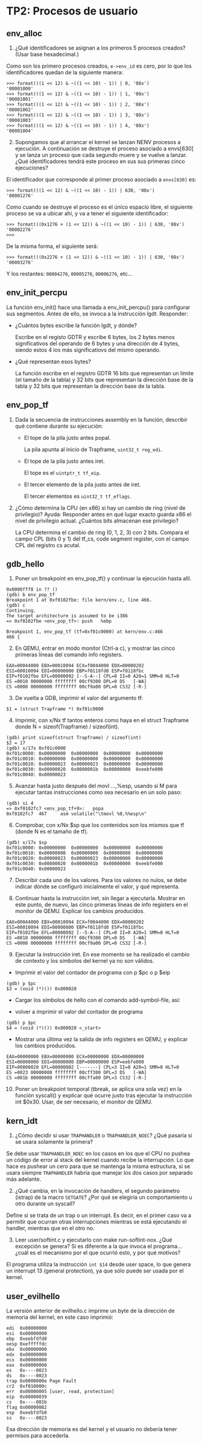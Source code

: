 
TP2: Procesos de usuario
========================

env_alloc
---------

1. ¿Qué identificadores se asignan a los primeros 5 procesos creados? (Usar base hexadecimal.)

Como son los primero procesos creados, `e->env_id` es cero, por lo que los identificadores quedan de la siguiente manera:
```
>>> format(((1 << 12) & ~((1 << 10) - 1)) | 0, '08x')
'00001000'
>>> format(((1 << 12) & ~((1 << 10) - 1)) | 1, '08x')
'00001001'
>>> format(((1 << 12) & ~((1 << 10) - 1)) | 2, '08x')
'00001002'
>>> format(((1 << 12) & ~((1 << 10) - 1)) | 3, '08x')
'00001003'
>>> format(((1 << 12) & ~((1 << 10) - 1)) | 4, '08x')
'00001004'
```

2. Supongamos que al arrancar el kernel se lanzan NENV procesos a ejecución. A continuación se destruye el proceso asociado a envs[630] y se lanza un proceso que cada segundo muere y se vuelve a lanzar. ¿Qué identificadores tendrá este proceso en sus sus primeras cinco ejecuciones?

El identificador que corresponde al primer proceso asociado a `envs[630]` es:
```
>>> format(((1 << 12) & ~((1 << 10) - 1)) | 630, '08x')
'00001276'
```
Como cuando se destruye el proceso es el único espacio libre, el siguiente proceso se va a ubicar ahí, y va a tener el siguiente identificador:
```
>>> format(((0x1276 + (1 << 12)) & ~((1 << 10) - 1)) | 630, '08x')
'00002276'
>>>
```
De la misma forma, el siguiente será:
```
>>> format(((0x2276 + (1 << 12)) & ~((1 << 10) - 1)) | 630, '08x')
'00003276'
```
Y los restantes: `00004276`, `00005276`, `00006276`, etc...

env_init_percpu
---------------

La función env_init() hace una llamada a env_init_percpu() para configurar sus segmentos. Antes de ello, se invoca a la instrucción lgdt. Responder:

* ¿Cuántos bytes escribe la función lgdt, y dónde?

	Escribe en el registo GDTR y escribe 6 bytes, los 2 bytes menos significativos del operando de 6 bytes y una dirección de 4 bytes, siendo estos 4 los más significatiovs del mismo operando.

* ¿Qué representan esos bytes?

    La función escribe en el registro GDTR 16 bits que representan un límite (el tamaño de la tabla) y 32 bits que representan la dirección base de la tabla y 32 bits que representan la dirección base de la tabla.

env_pop_tf
----------

1. Dada la secuencia de instrucciones assembly en la función, describir qué contiene durante su ejecución:

	* El tope de la pila justo antes popal.

		La pila apunta al inicio de Trapframe, `uint32_t reg_edi`.

	* El tope de la pila justo antes iret.

		El tope es el `uintptr_t tf_eip`.

	* El tercer elemento de la pila justo antes de iret.

		El tercer elementos es `uint32_t tf_eflags`.

2. ¿Cómo determina la CPU (en x86) si hay un cambio de ring (nivel de privilegio)? Ayuda: Responder antes en qué lugar exacto guarda x86 el nivel de privilegio actual. ¿Cuántos bits almacenan ese privilegio?

	La CPU determina el cambio de ring (0, 1, 2, 3) con 2 bits. Compara el campo CPL (bits 0 y 1) del tf_cs, code segment register, con el campo CPL del registro cs acutal.

gdb_hello
---------


1. Poner un breakpoint en env_pop_tf() y continuar la ejecución hasta allí.

```
0x0000fff0 in ?? ()
(gdb) b env_pop_tf
Breakpoint 1 at 0xf0102fbe: file kern/env.c, line 466.
(gdb) c
Continuing.
The target architecture is assumed to be i386
=> 0xf0102fbe <env_pop_tf>:	push   %ebp

Breakpoint 1, env_pop_tf (tf=0xf01c0000) at kern/env.c:466
466	{
```

2. En QEMU, entrar en modo monitor (Ctrl-a c), y mostrar las cinco primeras líneas del comando info registers.

```
EAX=00044000 EBX=00010094 ECX=f0044000 EDX=00000202
ESI=00010094 EDI=00000000 EBP=f0118fd8 ESP=f0118fbc
EIP=f0102fbe EFL=00000092 [--S-A--] CPL=0 II=0 A20=1 SMM=0 HLT=0
ES =0010 00000000 ffffffff 00cf9300 DPL=0 DS   [-WA]
CS =0008 00000000 ffffffff 00cf9a00 DPL=0 CS32 [-R-]
```

3. De vuelta a GDB, imprimir el valor del argumento tf:

```
$1 = (struct Trapframe *) 0xf01c0000
```

4. Imprimir, con x/Nx tf tantos enteros como haya en el struct Trapframe donde N = sizeof(Trapframe) / sizeof(int).

```
(gdb) print sizeof(struct Trapframe) / sizeof(int)
$2 = 17
(gdb) x/17x 0xf01c0000
0xf01c0000:	0x00000000	0x00000000	0x00000000	0x00000000
0xf01c0010:	0x00000000	0x00000000	0x00000000	0x00000000
0xf01c0020:	0x00000023	0x00000023	0x00000000	0x00000000
0xf01c0030:	0x00800020	0x0000001b	0x00000000	0xeebfe000
0xf01c0040:	0x00000023
```

5. Avanzar hasta justo después del movl ...,%esp, usando si M para ejecutar tantas instrucciones como sea necesario en un solo paso:

```
(gdb) si 4
=> 0xf0102fc7 <env_pop_tf+9>:	popa   
0xf0102fc7	467		asm volatile("\tmovl %0,%%esp\n"
```

6. Comprobar, con x/Nx $sp que los contenidos son los mismos que tf (donde N es el tamaño de tf).

```
(gdb) x/17x $sp
0xf01c0000:	0x00000000	0x00000000	0x00000000	0x00000000
0xf01c0010:	0x00000000	0x00000000	0x00000000	0x00000000
0xf01c0020:	0x00000023	0x00000023	0x00000000	0x00000000
0xf01c0030:	0x00800020	0x0000001b	0x00000000	0xeebfe000
0xf01c0040:	0x00000023
```

7. Describir cada uno de los valores. Para los valores no nulos, se debe indicar dónde se configuró inicialmente el valor, y qué representa.

8. Continuar hasta la instrucción iret, sin llegar a ejecutarla. Mostrar en este punto, de nuevo, las cinco primeras líneas de info registers en el monitor de QEMU. Explicar los cambios producidos.

```
EAX=00044000 EBX=00010094 ECX=f0044000 EDX=00000202
ESI=00010094 EDI=00000000 EBP=f0118fd8 ESP=f0118fbc
EIP=f0102fbe EFL=00000092 [--S-A--] CPL=0 II=0 A20=1 SMM=0 HLT=0
ES =0010 00000000 ffffffff 00cf9300 DPL=0 DS   [-WA]
CS =0008 00000000 ffffffff 00cf9a00 DPL=0 CS32 [-R-]
```

9. Ejecutar la instrucción iret. En ese momento se ha realizado el cambio de contexto y los símbolos del kernel ya no son válidos.

* Imprimir el valor del contador de programa con p $pc o p $eip

```
(gdb) p $pc
$3 = (void (*)()) 0x800020
```

* Cargar los símbolos de hello con el comando add-symbol-file, así:

* volver a imprimir el valor del contador de programa

```
(gdb) p $pc
$4 = (void (*)()) 0x800020 <_start>
```

* Mostrar una última vez la salida de info registers en QEMU, y explicar los cambios producidos.

```
EAX=00000000 EBX=00000000 ECX=00000000 EDX=00000000
ESI=00000000 EDI=00000000 EBP=00000000 ESP=eebfe000
EIP=00800020 EFL=00000002 [-------] CPL=3 II=0 A20=1 SMM=0 HLT=0
ES =0023 00000000 ffffffff 00cff300 DPL=3 DS   [-WA]
CS =001b 00000000 ffffffff 00cffa00 DPL=3 CS32 [-R-]
```

10. Poner un breakpoint temporal (tbreak, se aplica una sola vez) en la función syscall() y explicar qué ocurre justo tras ejecutar la instrucción int $0x30. Usar, de ser necesario, el monitor de QEMU.

kern_idt
--------

1. ¿Cómo decidir si usar `TRAPHANDLER` o `TRAPHANDLER_NOEC`? ¿Qué pasaría si se usara solamente la primera?

Se debe usar `TRAPHANDLER_NOEC` en los casos en los que el CPU no pushea un código de error al stack del kernel cuando recibe la interrupción.
Lo que hace es pushear un cero para que se mantenga la misma estructura, si se usara siempre `TRAPHANDLER` habría que manejar los dos casos por separado más adelante.

2. ¿Qué cambia, en la invocación de handlers, el segundo parámetro (istrap) de la macro `SETGATE`? ¿Por qué se elegiría un comportamiento u otro durante un syscall?

Define si se trata de un trap o un interrupt. Es decir, en el primer caso va a permitir que ocurran otras interrupciones mientras se está ejecutando el handler, mientras que en el otro no.

3. Leer user/softint.c y ejecutarlo con make run-softint-nox. ¿Qué excepción se genera? Si es diferente a la que invoca el programa… ¿cuál es el mecanismo por el que ocurrió esto, y por qué motivos?

El programa utiliza la instrucción `int $14` desde user space, lo que genera un interrupt 13 (general protection), ya que sólo puede ser usada por el kernel.

user_evilhello
---------

La versión anterior de evilhello.c imprime un byte de la dirección de memoria del kernel, en este caso imprimió:

```
edi  0x00000000
esi  0x00000000
ebp  0xeebfdfd0
oesp 0xefffffdc
ebx  0x00000000
edx  0x00000000
ecx  0x00000000
eax  0x00000000
es   0x----0023
ds   0x----0023
trap 0x0000000e Page Fault
cr2  0xf010000c
err  0x00000005 [user, read, protection]
eip  0x00800039
cs   0x----001b
flag 0x00000082
esp  0xeebfdfb0
ss   0x----0023
```

Esa dirección de memoria es del kernel y el usuario no debería tener permisos para accederla.
